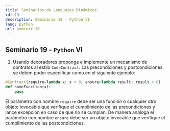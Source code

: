 ```yaml
---
title: Seminarios de Lenguajes Dinámicos
id: 19
description: Seminario 19 - Python VI
lang: python
url: seminar-19
---
```


## Seminario 19 - `Python` VI

1. Usando decoradores proponga e implemente un mecanismo de
   contratos al estilo `CodeContract`. Las precondiciones y
   postcondiciones se deben poder especificar como en el siguiente
   ejemplo:

```python
@Contract(require=lambda x: x > 0, ensure=lambda result: result > 0)
def someFunction(x):
	pass
```

El parámetro con nombre `require` debe ser una función o cualquier otro
objeto invocable que verifique el cumplimiento de las precondiciones y
lance excepción en caso de que no se cumplan. De manera análoga el
parámetro con nombre `ensure` debe ser un objeto invocable que
verifique el cumplimiento de las postcondiciones.
